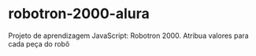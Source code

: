 # robotron-2000-alura
Projeto de aprendizagem JavaScript: Robotron 2000. Atribua valores para cada peça do robô
